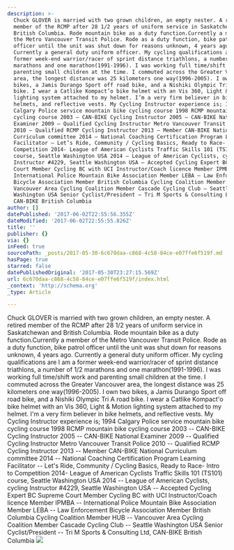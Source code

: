 ```yaml
---
description: >-
  Chuck GLOVER is married with two grown children, an empty nester. A retired
  member of the RCMP after 28 1/2 years of uniform service in Saskatchewan and
  British Columbia. Rode mountain bike as a duty function.Currently a member of
  the Metro Vancouver Transit Police. Rode as a duty function, bike patrol
  officer until the unit was shut down for reasons unknown, 4 years ago.
  Currently a general duty uniform officer. My cycling qualifications are I am a
  former week-end warrior/racer of sprint distance triathlons, a number of 1/2
  marathons and one marathon(1991-1996). I was working full time/shift work and
  parenting small children at the time. I commuted across the Greater Vancouver
  area, the longest distance was 25 kilometers one way(1996-2005). I own two
  bikes, a Jamis Durango Sport off road bike, and a Nishiki Olympic Tri A road
  bike. I wear a Catlike Kompact’o bike helmet with an Vis 360, Light & Motion
  lighting system attached to my helmet. I’m a very firm believer in bike
  helmets, and reflective vests. My Cycling Instructor experience is; 1994
  Calgary Police service mountain bike cycling course 1998 RCMP mountain bike
  cycling course 2003 – CAN-BIKE Cycling Instructor 2005 – CAN-BIKE National
  Examiner 2009 – Qualified Cycling Instructor Metro Vancouver Transit Police
  2010 – Qualified RCMP Cycling Instructor 2013 – Member CAN-BIKE National
  Curriculum committee 2014 – National Coaching Certification Program Learning
  Facilitator – Let’s Ride, Community / Cycling Basics, Ready to Race- Intro to
  Competition 2014- League of American Cyclists Traffic Skills 101 (TS101)
  course, Seattle Washington USA 2014 – League of American Cyclists, cycling
  Instructor #4229, Seattle Washington USA – Accepted Cycling Expert BC Supreme
  Court Member Cycling BC with UCI Instructor/Coach licence Member IPMBA –
  International Police Mountain Bike Association Member LEBA – Law Enforcement
  Bicycle Association Member British Columbia Cycling Coalition Member HUB –
  Vancouver Area Cycling Coalition Member Cascade Cycling Club – Seattle
  Washington USA Senior Cyclist/President – Tri M Sports & Consulting Ltd,
  CAN-BIKE British Columbia
author: []
datePublished: '2017-06-02T22:55:56.355Z'
dateModified: '2017-06-02T22:55:55.826Z'
title: ''
publisher: {}
via: {}
inFeed: true
sourcePath: _posts/2017-05-30-6c670daa-c868-4c58-84ce-e07ffe6f519f.md
hasPage: true
starred: false
datePublishedOriginal: '2017-05-30T23:27:15.569Z'
url: 6c670daa-c868-4c58-84ce-e07ffe6f519f/index.html
_context: 'http://schema.org'
_type: Article

---
```

Chuck GLOVER is married with two grown children, an empty nester. A retired member of the RCMP after 28 1/2 years of uniform service in Saskatchewan and British Columbia. Rode mountain bike as a duty function.Currently a member of the Metro Vancouver Transit Police. Rode as a duty function, bike patrol officer until the unit was shut down for reasons unknown, 4 years ago. Currently a general duty uniform officer. My cycling qualifications are I am a former week-end warrior/racer of sprint distance triathlons, a number of 1/2 marathons and one marathon(1991-1996). I was working full time/shift work and parenting small children at the time. I commuted across the Greater Vancouver area, the longest distance was 25 kilometers one way(1996-2005). I own two bikes, a Jamis Durango Sport off road bike, and a Nishiki Olympic Tri A road bike. I wear a Catlike Kompact'o bike helmet with an Vis 360, Light & Motion lighting system attached to my helmet. I'm a very firm believer in bike helmets, and reflective vests. My Cycling Instructor experience is; 1994 Calgary Police service mountain bike cycling course 1998 RCMP mountain bike cycling course 2003 -- CAN-BIKE Cycling Instructor 2005 -- CAN-BIKE National Examiner 2009 -- Qualified Cycling Instructor Metro Vancouver Transit Police 2010 -- Qualified RCMP Cycling Instructor 2013 -- Member CAN-BIKE National Curriculum committee 2014 -- National Coaching Certification Program Learning Facilitator -- Let's Ride, Community / Cycling Basics, Ready to Race- Intro to Competition 2014- League of American Cyclists Traffic Skills 101 (TS101) course, Seattle Washington USA 2014 -- League of American Cyclists, cycling Instructor \#4229, Seattle Washington USA -- Accepted Cycling Expert BC Supreme Court Member Cycling BC with UCI Instructor/Coach licence Member IPMBA -- International Police Mountain Bike Association Member LEBA -- Law Enforcement Bicycle Association Member British Columbia Cycling Coalition Member HUB -- Vancouver Area Cycling Coalition Member Cascade Cycling Club -- Seattle Washington USA Senior Cyclist/President -- Tri M Sports & Consulting Ltd, CAN-BIKE British Columbia
![](https://the-grid-user-content.s3-us-west-2.amazonaws.com/91702382-44de-4a69-aa6b-27851c9c490e.jpg)